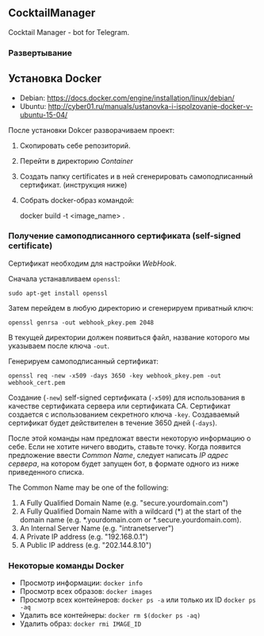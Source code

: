## CocktailManager
Cocktail Manager - bot for Telegram. 

### Развертывание

## Установка Docker

* Debian: https://docs.docker.com/engine/installation/linux/debian/
* Ubuntu: http://cyber01.ru/manuals/ustanovka-i-ispolzovanie-docker-v-ubuntu-15-04/

После установки Dokcer разворачиваем проект:

1. Скопировать себе репозиторий. 
2. Перейти в директорию *Container*
3. Создать папку certificates и в ней сгенерировать самоподписанный сертификат. (инструкция ниже)
4. Собрать docker-образ командой:

    docker build -t <image_name> .


### Получение самоподписанного сертификата (self-signed certificate)

Сертификат необходим для настройки *WebHook*. 

Сначала устанавливаем `openssl`:

    sudo apt-get install openssl
    
Затем перейдем в любую директорию и сгенерируем приватный ключ:

    openssl genrsa -out webhook_pkey.pem 2048

В текущей директории должен появиться файл, название которого мы указываем после ключа `-out`. 

Генерируем самоподписанный сертификат:

    openssl req -new -x509 -days 3650 -key webhook_pkey.pem -out webhook_cert.pem

Создание (`-new`) self-signed сертификата (`-x509`) для использования в качестве сертификата сервера или сертификата CA. Сертификат создается с использованием секретного ключа `-key`. Создаваемый сертификат будет действителен в течение 3650 дней (`-days`).

После этой команды нам предложат ввести некоторую информацию о себе. Если не хотите ничего вводить, ставьте точку. Когда появится предложение ввести *Common Name*, следует написать *IP адрес сервера*, на котором будет запущен бот, в формате одного из ниже приведенного списка.

The Common Name may be one of the following:

1. A Fully Qualified Domain Name (e.g. "secure.yourdomain.com")
2. A Fully Qualified Domain Name with a wildcard (*) at the start of the domain name (e.g. *.yourdomain.com or *.secure.yourdomain.com).
3. An Internal Server Name (e.g. "intranetserver")
4. A Private IP address (e.g. "192.168.0.1")
5. A Public IP address (e.g. "202.144.8.10")

### Некоторые команды Docker

* Просмотр информации: `docker info`
* Просмотр всех образов: `docker images`
* Просмотр всех контейнеров: `docker ps -a` или только их ID `docker ps -aq`
* Удалить все контейнеры: `docker rm $(docker ps -aq)`
* Удалить образ: `docker rmi IMAGE_ID`

